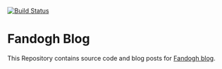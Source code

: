 [![Build Status](https://travis-ci.org/fandoghpaas/fandogh-blog-v2.svg?branch=main)](https://travis-ci.org/fandoghpaas/fandogh-blog-v2)

# Fandogh Blog
This Repository contains source code and blog posts for [Fandogh blog](http://blog.fandogh.cloud/).


